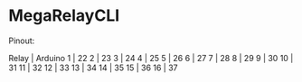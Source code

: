 # MegaRelayCLI

Pinout:

Relay | Arduino
 1    |   22
 2    |   23
 3    |   24
 4    |   25
 5    |   26
 6    |   27
 7    |   28
 8    |   29
 9    |   30
10    |   31
11    |   32
12    |   33
13    |   34
14    |   35
15    |   36
16    |   37    
